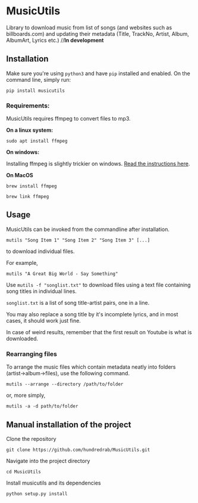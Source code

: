 # MusicUtils
Library to download music from list of songs (and websites such as billboards.com) and updating their metadata (Title, TrackNo, Artist, Album, AlbumArt, Lyrics etc.) //**In development**

## Installation

Make sure you're using `python3` and have `pip` installed and enabled. On the command line, simply run:

`pip install musicutils`

### Requirements:

MusicUtils requires ffmpeg to convert files to mp3.

**On a linux system:**

`sudo apt install ffmpeg`

**On windows:**

Installing ffmpeg is slightly trickier on windows. [Read the instructions here](http://adaptivesamples.com/how-to-install-ffmpeg-on-windows/). 


**On MacOS**

`brew install ffmpeg`

`brew link ffmpeg`

## Usage

MusicUtils can be invoked from the commandline after installation.  

`mutils "Song Item 1" "Song Item 2" "Song Item 3" [...]` 

to download individual files.

For example, 

`mutils "A Great Big World - Say Something"`

Use  `mutils -f "songlist.txt"` to download files using a text file containing song titles in individual lines.

`songlist.txt` is a list of song title-artist pairs, one in a line.

You may also replace a song title by it's incomplete lyrics, and in most cases, it should work just fine.

In case of weird results, remember that the first result on Youtube is what is downloaded.

### Rearranging files

To arrange the music files which contain metadata neatly into folders (artist->album->files), use the following command.

`mutils --arrange --directory /path/to/folder`

or, more simply,

`mutils -a -d path/to/folder`


## Manual installation of the project

Clone the repository

`git clone https://github.com/hundredrab/MusicUtils.git`

Navigate into the project directory

`cd MusicUtils`

Install musicutils and its dependencies

`python setup.py install`



